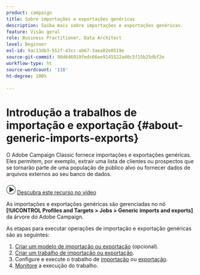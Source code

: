 ```yaml
---
product: campaign
title: Sobre importações e exportações genéricas
description: Saiba mais sobre importações e exportações genéricas.
feature: Visão geral
role: Business Practitioner, Data Architect
level: Beginner
exl-id: 9ac13db3-552f-43cc-ab67-3aea82e0519e
source-git-commit: 98d646919fedc66ee9145522ad0c5f15b25dbf2e
workflow-type: ht
source-wordcount: '118'
ht-degree: 100%

---
```


# Introdução a trabalhos de importação e exportação {#about-generic-imports-exports}

O Adobe Campaign Classic fornece importações e exportações genéricas. Eles permitem, por exemplo, extrair uma lista de clientes ou prospectos que se tornarão parte de uma população de público alvo ou fornecer dados de arquivos externos ao seu banco de dados.

![](assets/do-not-localize/how-to-video.png) [Descubra este recurso no vídeo](../../platform/using/exporting-and-importing-profiles.md#import-profiles-video)

As importações e exportações genéricas são gerenciadas no nó **[!UICONTROL Profiles and Targets > Jobs > Generic imports and exports]** da árvore do Adobe Campaign.

As etapas para executar operações de importação e exportação genéricas são as seguintes:

1. [Criar um modelo de importação ou exportação](../../platform/using/creating-import-export-templates.md) (opcional).
1. [Criar um trabalho de importação ou exportação](../../platform/using/creating-import-export-jobs.md).
1. Configure e execute o trabalho de [importação](../../platform/using/executing-import-jobs.md) ou [exportação](../../platform/using/executing-export-jobs.md).
1. [Monitore](../../platform/using/monitoring-jobs-execution.md) a execução do trabalho.
